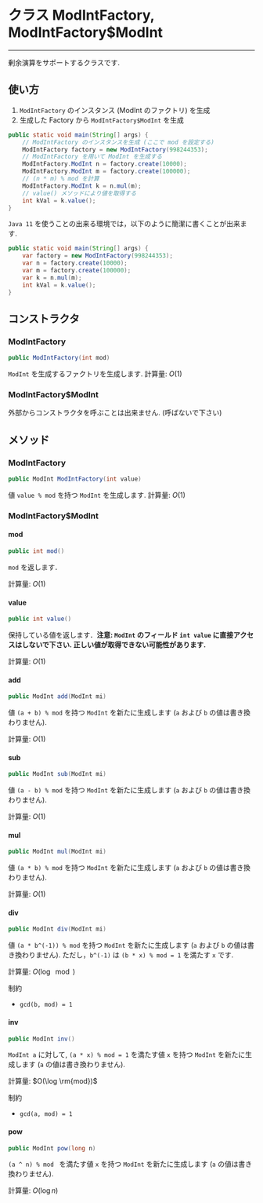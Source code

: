 # クラス ModIntFactory, ModIntFactory$ModInt
- - -

剰余演算をサポートするクラスです.

## 使い方

1. `ModIntFactory` のインスタンス (ModInt のファクトリ) を生成
2. 生成した Factory から `ModIntFactory$ModInt` を生成

```java
public static void main(String[] args) {
    // ModIntFactory のインスタンスを生成 (ここで mod を設定する)
    ModIntFactory factory = new ModIntFactory(998244353);
    // ModIntFactory を用いて ModInt を生成する
    ModIntFactory.ModInt n = factory.create(10000);
    ModIntFactory.ModInt m = factory.create(100000);
    // (n * m) % mod を計算
    ModIntFactory.ModInt k = n.mul(m);
    // value() メソッドにより値を取得する
    int kVal = k.value();
}
```

`Java 11` を使うことの出来る環境では，以下のように簡潔に書くことが出来ます.

```java
public static void main(String[] args) {
    var factory = new ModIntFactory(998244353);
    var n = factory.create(10000);
    var m = factory.create(100000);
    var k = n.mul(m);
    int kVal = k.value();
}
```

## コンストラクタ
### ModIntFactory
```java
public ModIntFactory(int mod)
```

`ModInt` を生成するファクトリを生成します.
計算量: $O(1)$

### ModIntFactory$ModInt
外部からコンストラクタを呼ぶことは出来ません. (呼ばないで下さい)

## メソッド
### ModIntFactory
```java
public ModInt ModIntFactory(int value)
```

値 `value % mod` を持つ `ModInt` を生成します.
計算量: $O(1)$

### ModIntFactory$ModInt
#### mod
```java
public int mod()
```

`mod` を返します．

計算量: $O(1)$

#### value
```java
public int value()
```

保持している値を返します．__注意: `ModInt` のフィールド `int value` に直接アクセスはしないで下さい. 正しい値が取得できない可能性があります.__

計算量: $O(1)$

#### add
```java
public ModInt add(ModInt mi)
```

値 `(a + b) % mod` を持つ `ModInt` を新たに生成します (`a` および `b` の値は書き換わりません).

計算量: $O(1)$

#### sub
```java
public ModInt sub(ModInt mi)
```

値 `(a - b) % mod` を持つ `ModInt` を新たに生成します (`a` および `b` の値は書き換わりません).

計算量: $O(1)$

#### mul
```java
public ModInt mul(ModInt mi)
```

値 `(a * b) % mod` を持つ `ModInt` を新たに生成します (`a` および `b` の値は書き換わりません).

計算量: $O(1)$

#### div
```java
public ModInt div(ModInt mi)
```

値 `(a * b^(-1)) % mod` を持つ `ModInt` を新たに生成します (`a` および `b` の値は書き換わりません). ただし，`b^(-1)` は `(b * x) % mod = 1` を満たす `x` です.

計算量: $O(\log \mod)$

制約
- `gcd(b, mod) = 1`

#### inv
```java
public ModInt inv()
```
`ModInt a` に対して, `(a * x) % mod = 1` を満たす値 `x` を持つ `ModInt` を新たに生成します (`a` の値は書き換わりません).

計算量: $O(\log \rm{mod})$

制約
- `gcd(a, mod) = 1`

#### pow
```java
public ModInt pow(long n)
```

`(a ^ n) % mod ` を満たす値 `x` を持つ `ModInt` を新たに生成します (`a` の値は書き換わりません).

計算量: $O(\log n)$
